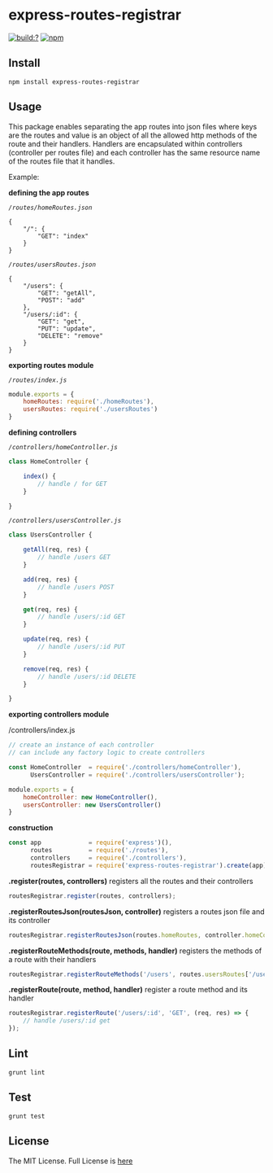 # express-routes-registrar

[![build:?](https://travis-ci.org/eyas-ranjous/express-routes-registrar.svg?branch=master)](https://travis-ci.org/eyas-ranjous/express-routes-registrar) [![npm](https://img.shields.io/npm/v/express-routes-registrar.svg)](https://www.npmjs.com/package/express-routes-registrar)

## Install
```
npm install express-routes-registrar
```

## Usage 

This package enables separating the app routes into json files where keys are the routes and value is an object of all the allowed http methods of the route and their handlers. Handlers are encapsulated within controllers (controller per routes file) and each controller has the same resource name of the routes file that it handles. 

Example:

**defining the app routes**

*`/routes/homeRoutes.json`*
```
{
    "/": {
        "GET": "index"
    }
}
```

*`/routes/usersRoutes.json`*
```
{
    "/users": {
        "GET": "getAll",
        "POST": "add"
    },
    "/users/:id": {
        "GET": "get",
        "PUT": "update",
        "DELETE": "remove"
    }
}
```

**exporting routes module**

*`/routes/index.js`*
```javascript
module.exports = {
    homeRoutes: require('./homeRoutes'),
    usersRoutes: require('./usersRoutes')
}
```

**defining controllers**

*`/controllers/homeController.js`*
```javascript
class HomeController {

    index() {
        // handle / for GET
    }

}
```

*`/controllers/usersController.js`*
```javascript
class UsersController {

    getAll(req, res) {
        // handle /users GET
    }

    add(req, res) {
        // handle /users POST
    }

    get(req, res) {
        // handle /users/:id GET
    }

    update(req, res) {
        // handle /users/:id PUT
    }

    remove(req, res) {
        // handle /users/:id DELETE
    }

}
```


**exporting controllers module**

/controllers/index.js
```javascript
// create an instance of each controller
// can include any factory logic to create controllers

const HomeController  = require('./controllers/homeController'),
      UsersController = require('./controllers/usersController');

module.exports = {
    homeController: new HomeController(),
    usersController: new UsersController()
}
```

**construction**
```javascript
const app             = require('express')(),
      routes          = require('./routes'),
      controllers     = require('./controllers'),
      routesRegistrar = require('express-routes-registrar').create(app);
```

**.register(routes, controllers)** registers all the routes and their controllers
```javascript
routesRegistrar.register(routes, controllers);
```

**.registerRoutesJson(routesJson, controller)** registers a routes json file and its controller
```javascript
routesRegistrar.registerRoutesJson(routes.homeRoutes, controller.homeController);
```

**.registerRouteMethods(route, methods, handler)** registers the methods of a route with their handlers
```javascript
routesRegistrar.registerRouteMethods('/users', routes.usersRoutes['/users'], controller.usersController);
```

**.registerRoute(route, method, handler)** register a route method and its handler
```javascript
routesRegistrar.registerRoute('/users/:id', 'GET', (req, res) => {
    // handle /users/:id get
});
```

## Lint
```
grunt lint
```

## Test
```
grunt test
```

## License
The MIT License. Full License is [here](https://github.com/eyas-ranjous/express-routes-registrar/blob/master/LICENSE)